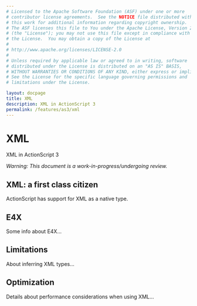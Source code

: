 ```yaml
---
# Licensed to the Apache Software Foundation (ASF) under one or more
# contributor license agreements.  See the NOTICE file distributed with
# this work for additional information regarding copyright ownership.
# The ASF licenses this file to You under the Apache License, Version 2.0
# (the "License"); you may not use this file except in compliance with
# the License.  You may obtain a copy of the License at
# 
# http://www.apache.org/licenses/LICENSE-2.0
# 
# Unless required by applicable law or agreed to in writing, software
# distributed under the License is distributed on an "AS IS" BASIS,
# WITHOUT WARRANTIES OR CONDITIONS OF ANY KIND, either express or implied.
# See the License for the specific language governing permissions and
# limitations under the License.

layout: docpage
title: XML
description: XML in ActionScript 3
permalink: /features/as3/xml
---
```


# XML

XML in ActionScript 3

*Warning: This document is a work-in-progress/undergoing review.*
## XML: a first class citizen
ActionScript has support for XML as a native type.

## E4X
Some info about E4X...

## Limitations
About inferring XML types...

## Optimization
Details about performance considerations when using XML...